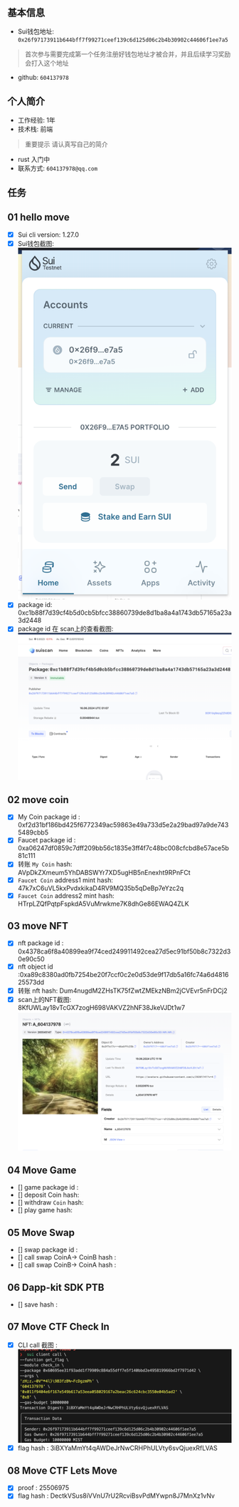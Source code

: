 ## 基本信息
- Sui钱包地址: `0x26f97173911b644bff7f99271ceef139c6d125d06c2b4b30902c44606f1ee7a5`
> 首次参与需要完成第一个任务注册好钱包地址才被合并，并且后续学习奖励会打入这个地址
- github: `604137978`

## 个人简介
- 工作经验: 1年
- 技术栈: 前端
> 重要提示 请认真写自己的简介
- rust 入门中
- 联系方式: `604137978@qq.com`

## 任务

##   01 hello move  
- [x] Sui cli version: 1.27.0
- [x] Sui钱包截图: ![Sui钱包截图](./images/sui.png)
- [x] package id: 0xc1b88f7d39cf4b5d0cb5bfcc38860739de8d1ba8a4a1743db57165a23a3d2448
- [x] package id 在 scan上的查看截图:![Scan截图](./images/sui_scan.png)

##   02 move coin
- [x] My Coin package id : 0xf2d31bf186bd425f6772349ac59863e49a733d5e2a29bad97a9de7435489cbb5
- [x] Faucet package id : 0xa06247df0859c7dff209bb56c1835e3ff4f7c48bc008cfcbd8e57ace5b81c111
- [x] 转账 `My Coin` hash: AVpDkZXmeum5YhDABSWYr7XD5ugHB5nEnexht9RPnFCt
- [x] `Faucet Coin` address1 mint hash: 47k7xC6uVL5kxPvdxkikaD4RV9MQ35b5qDeBp7eYzc2q
- [x] `Faucet Coin` address2 mint hash: HTrpLZQfPqtpFspkdA5VuMrwkme7K8dhGe86EWAQ4ZLK

##   03 move NFT
- [x] nft package id : 0x4378ca6f8a40899ea9f74ced249911492cea27d5ec91bf50b8c7322d30e90c50
- [x] nft object id :0xa89c8380ad0fb7254be20f7ccf0c2e0d53de9f17db5a16fc74a6d481625573dd
- [x] 转账 nft  hash: Dum4nugdM2ZHsTK75fZwtZMEkzNBm2jCVEvr5nFrDCj2
- [x] scan上的NFT截图: 8KfUWLay18vTcGX7zogH698VAKVZ2hNF38JkeVJDt1w7 ![task3](./images/task3.png)

##   04 Move Game
- [] game package id :
- [] deposit Coin hash:
- [] withdraw `Coin` hash:
- [] play game hash:

##   05 Move Swap
- [] swap package id :
- [] call swap CoinA-> CoinB  hash :
- [] call swap CoinB-> CoinA  hash :

##   06 Dapp-kit SDK PTB
- [] save hash :

##   07 Move CTF Check In
- [x] CLI call 截图 : ![截图](./images/task7.png)
- [x] flag hash :  3iBXYaMmYt4qAWDeJrNwCRHPhULVty6svQjuexRfLVAS

##   08 Move CTF Lets Move
- [x] proof : 25506975
- [x] flag hash : DectkVSus8iVVnU7rU2RcviBsvPdMYwpn8J7MnXz1vNv
